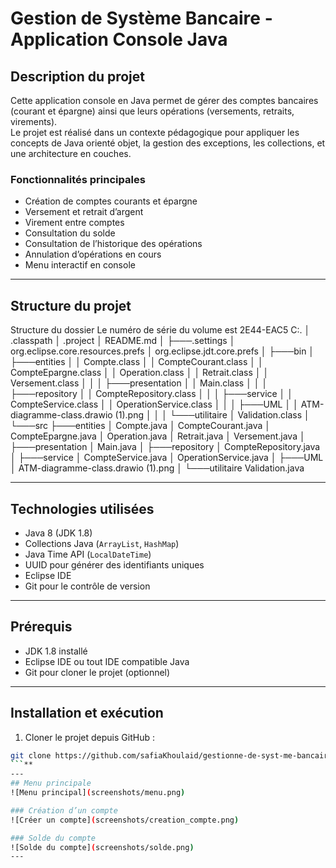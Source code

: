 # Gestion de Système Bancaire - Application Console Java

## Description du projet
Cette application console en Java permet de gérer des comptes bancaires (courant et épargne) ainsi que leurs opérations (versements, retraits, virements).  
Le projet est réalisé dans un contexte pédagogique pour appliquer les concepts de Java orienté objet, la gestion des exceptions, les collections, et une architecture en couches.

### Fonctionnalités principales
- Création de comptes courants et épargne
- Versement et retrait d’argent
- Virement entre comptes
- Consultation du solde
- Consultation de l’historique des opérations
- Annulation d’opérations en cours
- Menu interactif en console

---

## Structure du projet
Structure du dossier
Le numéro de série du volume est 2E44-EAC5
C:.
│   .classpath
│   .project
│   README.md
│
├───.settings
│       org.eclipse.core.resources.prefs
│       org.eclipse.jdt.core.prefs
│
├───bin
│   ├───entities
│   │       Compte.class
│   │       CompteCourant.class
│   │       CompteEpargne.class
│   │       Operation.class
│   │       Retrait.class
│   │       Versement.class
│   │
│   ├───presentation
│   │       Main.class
│   │
│   ├───repository
│   │       CompteRepository.class
│   │
│   ├───service
│   │       CompteService.class
│   │       OperationService.class
│   │
│   ├───UML
│   │       ATM-diagramme-class.drawio (1).png
│   │
│   └───utilitaire
│           Validation.class
│
└───src
    ├───entities
    │       Compte.java
    │       CompteCourant.java
    │       CompteEpargne.java
    │       Operation.java
    │       Retrait.java
    │       Versement.java
    │
    ├───presentation
    │       Main.java
    │
    ├───repository
    │       CompteRepository.java
    │
    ├───service
    │       CompteService.java
    │       OperationService.java
    │
    ├───UML
    │       ATM-diagramme-class.drawio (1).png
    │
    └───utilitaire
            Validation.java


---

## Technologies utilisées
- Java 8 (JDK 1.8)
- Collections Java (`ArrayList`, `HashMap`)
- Java Time API (`LocalDateTime`)
- UUID pour générer des identifiants uniques
- Eclipse IDE
- Git pour le contrôle de version

---

## Prérequis
- JDK 1.8 installé
- Eclipse IDE ou tout IDE compatible Java
- Git pour cloner le projet (optionnel)

---

## Installation et exécution

1. Cloner le projet depuis GitHub :
```bash
git clone https://github.com/safiaKhoulaid/gestionne-de-syst-me-bancaire.git
```**
---
## Menu principale 
![Menu principal](screenshots/menu.png)

### Création d’un compte
![Créer un compte](screenshots/creation_compte.png)

### Solde du compte
![Solde du compte](screenshots/solde.png)
---

